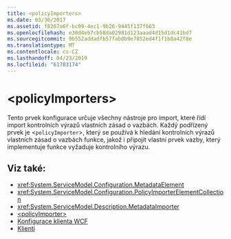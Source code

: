 ```yaml
---
title: <policyImporters>
ms.date: 03/30/2017
ms.assetid: f8267a6f-bc09-4ec1-9b26-9445f137f663
ms.openlocfilehash: e30d4eb7cb58da02981d123aaad4d15d1dc41bd7
ms.sourcegitcommit: 9b552addadfb57fab0b9e7852ed4f1f1b8a42f8e
ms.translationtype: MT
ms.contentlocale: cs-CZ
ms.lasthandoff: 04/23/2019
ms.locfileid: "61783174"
---
```

# <a name="policyimporters"></a>\<policyImporters>
Tento prvek konfigurace určuje všechny nástroje pro import, které řídí import kontrolních výrazů vlastních zásad o vazbách. Každý podřízený prvek je <`policyImporter`>, který se používá k hledání kontrolních výrazů vlastních zásad o vazbách funkce, jakož i připojit vlastní prvek vazby, který implementuje funkce vyžaduje kontrolního výrazu.  
  
## <a name="see-also"></a>Viz také:

- <xref:System.ServiceModel.Configuration.MetadataElement>
- <xref:System.ServiceModel.Configuration.PolicyImporterElementCollection>
- <xref:System.ServiceModel.Description.MetadataImporter>
- [\<policyImporter>](../../../../../docs/framework/configure-apps/file-schema/wcf/policyimporter.md)
- [Konfigurace klienta WCF](../../../../../docs/framework/wcf/feature-details/client-configuration.md)
- [Klienti](../../../../../docs/framework/wcf/feature-details/clients.md)
